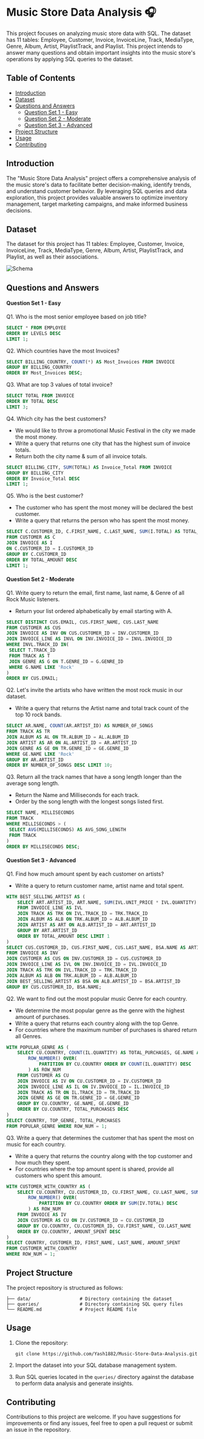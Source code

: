 # Music Store Data Analysis 🎧

This project focuses on analyzing music store data with SQL. The dataset has 11 tables: Employee, Customer, Invoice, InvoiceLine, Track, MediaType, Genre, Album, Artist, PlaylistTrack, and Playlist. This project intends to answer many questions and obtain important insights into the music store's operations by applying SQL queries to the dataset.

## Table of Contents

- [Introduction](#introduction)
- [Dataset](#dataset)
- [Questions and Answers](#questions-and-answers)
	- [Question Set 1 - Easy](#question-set-1---easy)
	- [Question Set 2 - Moderate](#question-set-2---moderate)
	- [Question Set 3 - Advanced](#question-set-3---advanced)
- [Project Structure](#project-structure)
- [Usage](#usage)
- [Contributing](#contributing)

## Introduction

The "Music Store Data Analysis" project offers a comprehensive analysis of the music store's data to facilitate better decision-making, identify trends, and understand customer behavior. By leveraging SQL queries and data exploration, this project provides valuable answers to optimize inventory management, target marketing campaigns, and make informed business decisions.

## Dataset

The dataset for this project has 11 tables: Employee, Customer, Invoice, InvoiceLine, Track, MediaType, Genre, Album, Artist, PlaylistTrack, and Playlist, as well as their associations.

![Schema](https://imgur.com/UU2tQp7.png)

## Questions and Answers

#### Question Set 1 - Easy

Q1. Who is the most senior employee based on job title? 

```sql
SELECT * FROM EMPLOYEE
ORDER BY LEVELS DESC
LIMIT 1;
```

Q2. Which countries have the most Invoices?

```sql
SELECT BILLING_COUNTRY, COUNT(*) AS Most_Invoices FROM INVOICE
GROUP BY BILLING_COUNTRY
ORDER BY Most_Invoices DESC;
```

Q3. What are top 3 values of total invoice?

```sql
SELECT TOTAL FROM INVOICE
ORDER BY TOTAL DESC
LIMIT 3;
```

Q4. Which city has the best customers? 
- We would like to throw a promotional Music Festival in the city we made the most money. 
- Write a query that returns one city that has the highest sum of invoice totals. 
- Return both the city name & sum of all invoice totals.

```sql
SELECT BILLING_CITY, SUM(TOTAL) AS Invoice_Total FROM INVOICE
GROUP BY BILLING_CITY
ORDER BY Invoice_Total DESC
LIMIT 1;
```

Q5. Who is the best customer? 
- The customer who has spent the most money will be declared the best customer. 
- Write a query that returns the person who has spent the most money.

```sql
SELECT C.CUSTOMER_ID, C.FIRST_NAME, C.LAST_NAME, SUM(I.TOTAL) AS TOTAL_AMOUNT
FROM CUSTOMER AS C
JOIN INVOICE AS I
ON C.CUSTOMER_ID = I.CUSTOMER_ID
GROUP BY C.CUSTOMER_ID
ORDER BY TOTAL_AMOUNT DESC
LIMIT 1;
```

#### Question Set 2 - Moderate

Q1. Write query to return the email, first name, last name, & Genre of all Rock Music listeners. 
- Return your list ordered alphabetically by email starting with A.

```sql
SELECT DISTINCT CUS.EMAIL, CUS.FIRST_NAME, CUS.LAST_NAME
FROM CUSTOMER AS CUS
JOIN INVOICE AS INV ON CUS.CUSTOMER_ID = INV.CUSTOMER_ID
JOIN INVOICE_LINE AS INVL ON INV.INVOICE_ID = INVL.INVOICE_ID
WHERE INVL.TRACK_ID IN(
 SELECT T.TRACK_ID
 FROM TRACK AS T
 JOIN GENRE AS G ON T.GENRE_ID = G.GENRE_ID
 WHERE G.NAME LIKE 'Rock'
)
ORDER BY CUS.EMAIL;
```

Q2. Let's invite the artists who have written the most rock music in our dataset. 
- Write a query that returns the Artist name and total track count of the top 10 rock bands.

```sql
SELECT AR.NAME, COUNT(AR.ARTIST_ID) AS NUMBER_OF_SONGS
FROM TRACK AS TR
JOIN ALBUM AS AL ON TR.ALBUM_ID = AL.ALBUM_ID
JOIN ARTIST AS AR ON AL.ARTIST_ID = AR.ARTIST_ID
JOIN GENRE AS GE ON TR.GENRE_ID = GE.GENRE_ID
WHERE GE.NAME LIKE 'Rock'
GROUP BY AR.ARTIST_ID
ORDER BY NUMBER_OF_SONGS DESC LIMIT 10;
```

Q3. Return all the track names that have a song length longer than the average song length. 
- Return the Name and Milliseconds for each track. 
- Order by the song length with the longest songs listed first.

```sql
SELECT NAME, MILLISECONDS
FROM TRACK
WHERE MILLISECONDS > (
 SELECT AVG(MILLISECONDS) AS AVG_SONG_LENGTH
 FROM TRACK
)
ORDER BY MILLISECONDS DESC;
```

#### Question Set 3 - Advanced

Q1. Find how much amount spent by each customer on artists? 
- Write a query to return customer name, artist name and total spent.

```sql
WITH BEST_SELLING_ARTIST AS (
	SELECT ART.ARTIST_ID, ART.NAME, SUM(IVL.UNIT_PRICE * IVL.QUANTITY) AS TOTAL_AMOUNT
	FROM INVOICE_LINE AS IVL
	JOIN TRACK AS TRK ON IVL.TRACK_ID = TRK.TRACK_ID
	JOIN ALBUM AS ALB ON TRK.ALBUM_ID = ALB.ALBUM_ID
	JOIN ARTIST AS ART ON ALB.ARTIST_ID = ART.ARTIST_ID
	GROUP BY ART.ARTIST_ID
	ORDER BY TOTAL_AMOUNT DESC LIMIT 1
)
SELECT CUS.CUSTOMER_ID, CUS.FIRST_NAME, CUS.LAST_NAME, BSA.NAME AS ARTIST_NAME, SUM(IVL.UNIT_PRICE * IVL.QUANTITY) AS AMOUNT_SPENT
FROM INVOICE AS INV
JOIN CUSTOMER AS CUS ON INV.CUSTOMER_ID = CUS.CUSTOMER_ID
JOIN INVOICE_LINE AS IVL ON INV.INVOICE_ID = IVL.INVOICE_ID
JOIN TRACK AS TRK ON IVL.TRACK_ID = TRK.TRACK_ID
JOIN ALBUM AS ALB ON TRK.ALBUM_ID = ALB.ALBUM_ID
JOIN BEST_SELLING_ARTIST AS BSA ON ALB.ARTIST_ID = BSA.ARTIST_ID
GROUP BY CUS.CUSTOMER_ID, BSA.NAME;
```

Q2. We want to find out the most popular music Genre for each country. 
- We determine the most popular genre as the genre with the highest amount of purchases. 
- Write a query that returns each country along with the top Genre. 
- For countries where the maximum number of purchases is shared return all Genres.

```sql
WITH POPULAR_GENRE AS (
	SELECT CU.COUNTRY, COUNT(IL.QUANTITY) AS TOTAL_PURCHASES, GE.NAME AS TOP_GENRE, GE.GENRE_ID,
		ROW_NUMBER() OVER(
			PARTITION BY CU.COUNTRY ORDER BY COUNT(IL.QUANTITY) DESC
		) AS ROW_NUM
	FROM CUSTOMER AS CU
	JOIN INVOICE AS IV ON CU.CUSTOMER_ID = IV.CUSTOMER_ID
	JOIN INVOICE_LINE AS IL ON IV.INVOICE_ID = IL.INVOICE_ID
	JOIN TRACK AS TR ON IL.TRACK_ID = TR.TRACK_ID
	JOIN GENRE AS GE ON TR.GENRE_ID = GE.GENRE_ID
	GROUP BY CU.COUNTRY, GE.NAME, GE.GENRE_ID
	ORDER BY CU.COUNTRY, TOTAL_PURCHASES DESC
)
SELECT COUNTRY, TOP_GENRE, TOTAL_PURCHASES
FROM POPULAR_GENRE WHERE ROW_NUM = 1;
```

Q3. Write a query that determines the customer that has spent the most on music for each country. 
- Write a query that returns the country along with the top customer and how much they spent. 
- For countries where the top amount spent is shared, provide all customers who spent this amount.

```sql
WITH CUSTOMER_WITH_COUNTRY AS (
	SELECT CU.COUNTRY, CU.CUSTOMER_ID, CU.FIRST_NAME, CU.LAST_NAME, SUM(IV.TOTAL) AS AMOUNT_SPENT,
		ROW_NUMBER() OVER(
			PARTITION BY CU.COUNTRY ORDER BY SUM(IV.TOTAL) DESC
		) AS ROW_NUM
	FROM INVOICE AS IV
	JOIN CUSTOMER AS CU ON IV.CUSTOMER_ID = CU.CUSTOMER_ID
	GROUP BY CU.COUNTRY, CU.CUSTOMER_ID, CU.FIRST_NAME, CU.LAST_NAME
	ORDER BY CU.COUNTRY, AMOUNT_SPENT DESC
)
SELECT COUNTRY, CUSTOMER_ID, FIRST_NAME, LAST_NAME, AMOUNT_SPENT
FROM CUSTOMER_WITH_COUNTRY
WHERE ROW_NUM = 1;
```

## Project Structure

The project repository is structured as follows:

```
├── data/                  # Directory containing the dataset
├── queries/               # Directory containing SQL query files
└── README.md              # Project README file
```

## Usage

1. Clone the repository:

   ```
   git clone https://github.com/Yash1882/Music-Store-Data-Analysis.git
   ```

2. Import the dataset into your SQL database management system.

3. Run SQL queries located in the `queries/` directory against the database to perform data analysis and generate insights.

## Contributing

Contributions to this project are welcome. If you have suggestions for improvements or find any issues, feel free to open a pull request or submit an issue in the repository.
